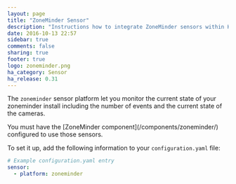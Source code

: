 ```yaml
---
layout: page
title: "ZoneMinder Sensor"
description: "Instructions how to integrate ZoneMinder sensors within Home Assistant."
date: 2016-10-13 22:57
sidebar: true
comments: false
sharing: true
footer: true
logo: zoneminder.png
ha_category: Sensor
ha_release: 0.31
---
```



The `zoneminder` sensor platform let you monitor the current state of your zoneminder install including the number of events and the current state of the cameras.

<p class='note'>
You must have the [ZoneMinder component](/components/zoneminder/) configured to use those sensors.
</p>

To set it up, add the following information to your `configuration.yaml` file:

```yaml
# Example configuration.yaml entry
sensor:
  - platform: zoneminder
```
